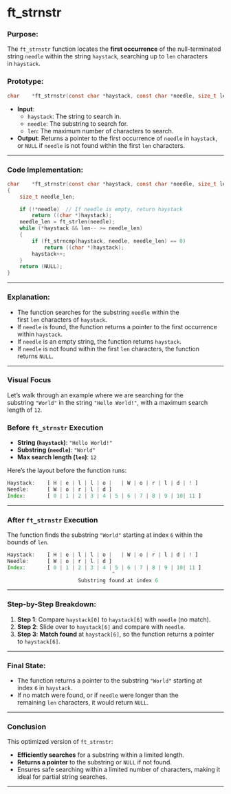 # **ft_strnstr**

### **Purpose**:

The `ft_strnstr` function locates the **first occurrence** of the null-terminated string `needle` within the string `haystack`, searching up to `len` characters in `haystack`.

### **Prototype**:

```c
char	*ft_strnstr(const char *haystack, const char *needle, size_t len);

```

- **Input**:
    - `haystack`: The string to search in.
    - `needle`: The substring to search for.
    - `len`: The maximum number of characters to search.
- **Output**: Returns a pointer to the first occurrence of `needle` in `haystack`, or `NULL` if `needle` is not found within the first `len` characters.

---

### **Code Implementation**:

```c
char	*ft_strnstr(const char *haystack, const char *needle, size_t len)
{
	size_t needle_len;

	if (!*needle)  // If needle is empty, return haystack
		return ((char *)haystack);
	needle_len = ft_strlen(needle);
	while (*haystack && len-- >= needle_len)
	{
		if (ft_strncmp(haystack, needle, needle_len) == 0)
			return ((char *)haystack);
		haystack++;
	}
	return (NULL);
}

```

---

### **Explanation**:

- The function searches for the substring `needle` within the first `len` characters of `haystack`.
- If `needle` is found, the function returns a pointer to the first occurrence within `haystack`.
- If `needle` is an empty string, the function returns `haystack`.
- If `needle` is not found within the first `len` characters, the function returns `NULL`.

---

### **Visual Focus**

Let’s walk through an example where we are searching for the substring `"World"` in the string `"Hello World!"`, with a maximum search length of `12`.

### **Before `ft_strnstr` Execution**

- **String (`haystack`)**: `"Hello World!"`
- **Substring (`needle`)**: `"World"`
- **Max search length (`len`)**: `12`

Here’s the layout before the function runs:

```jsx
Haystack:    [ H | e | l | l | o |   | W | o | r | l | d | ! ]
Needle:      [ W | o | r | l | d ]
Index:       [ 0 | 1 | 2 | 3 | 4 | 5 | 6 | 7 | 8 | 9 | 10| 11 ]

```

---

### **After `ft_strnstr` Execution**

The function finds the substring `"World"` starting at index `6` within the bounds of `len`.

```jsx
Haystack:    [ H | e | l | l | o |   | W | o | r | l | d | ! ]
Needle:      [ W | o | r | l | d ]
Index:       [ 0 | 1 | 2 | 3 | 4 | 5 | 6 | 7 | 8 | 9 | 10| 11 ]
                                  ^
                       Substring found at index 6

```

---

### **Step-by-Step Breakdown**:

1. **Step 1**: Compare `haystack[0]` to `haystack[6]` with `needle` (no match).
2. **Step 2**: Slide over to `haystack[6]` and compare with `needle`.
3. **Step 3**: **Match found** at `haystack[6]`, so the function returns a pointer to `haystack[6]`.

---

### **Final State**:

- The function returns a pointer to the substring `"World"` starting at index `6` in `haystack`.
- If no match were found, or if `needle` were longer than the remaining `len` characters, it would return `NULL`.

---

### **Conclusion**

This optimized version of `ft_strnstr`:

- **Efficiently searches** for a substring within a limited length.
- **Returns a pointer** to the substring or `NULL` if not found.
- Ensures safe searching within a limited number of characters, making it ideal for partial string searches.

---
